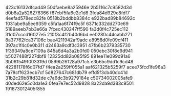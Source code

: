 423c16132dfcad49
50dfaebe8a25946e
2b5116c7c9582d3d
d0b8a2a526276366
f87cbf5fa6e2e1d8
3fda84d929e8fdf7
4eefad578edc82fe
0518b2bddbb8384c
e922bad89b84692c
1031abe9a5ee9359
c5fa1aa6f74f9c5f
6371c332dd270e69
5189aeeb7bb3e66a
7fcec430247ff590
fa3d0f4c725ec112
31d07cccd16027e5
210f3c4f2b40d6bd
ee0280c44cabb271
8a37762fca37106c
bae4211942af9adc
e8958d0fe09cf411
397ac1f4c0e0b311
d2463a9cdf3c3951
47fb6b2379335730
1f39349a8ce7109a
845a6d4a3a2b0fd0
050ebc30f8e9d941
b5027488f227dbf8
12325dd82b085f95
891ee11e099d91a6
3b061549f003319d
0599b26128a971c5
e3b65c9dd1c9cd48
42281178f6d07fd7
f4ea2a259ff055a1
aaf621325b5259f7
acee75fcd1fe96a3
7a78cff623ecb7cf
5d827647c681db79
effd5f3cb40dc41d
31b2c29b81fd32de
c7a6dc3b9279184e
c50734002005afe9
d0ded62e5c0da1e3
0fea7e7ec52d9828
8a22da9d383c9501
191673012405f855
